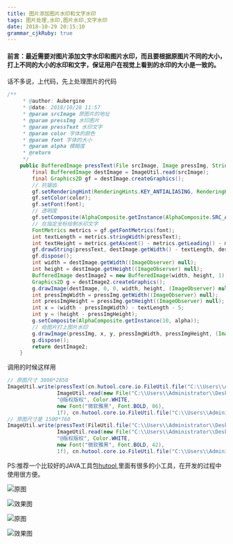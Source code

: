 ```yaml
---
title: 图片添加图片水印和文字水印
tags: 图片处理,水印,图片水印,文字水印
date: 2018-10-29 20:15:10
grammar_cjkRuby: true
---
```


#### 前言：最近需要对图片添加文字水印和图片水印，而且要根据原图片不同的大小，打上不同的大小的水印和文字，保证用户在视觉上看到的水印的大小是一致的。

话不多说，上代码，先上处理图片的代码
``` java
/**
     * @author: Aubergine
     * @date: 2018/10/28 11:57
     * @param srcImage 原图片的地址
     * @param pressImg 水印图片
     * @param pressText 水印文字
     * @param color 字体的颜色
     * @param font 字体的大小
     * @param alpha 模糊度
     * @return
     */
    public BufferedImage pressText(File srcImage, Image pressImg, String pressText, Color color, Font font, float alpha) {
        final BufferedImage destImage = ImageUtil.read(srcImage);
        final Graphics2D gf = destImage.createGraphics();
        // 抗锯齿
        gf.setRenderingHint(RenderingHints.KEY_ANTIALIASING, RenderingHints.VALUE_ANTIALIAS_ON);
        gf.setColor(color);
        gf.setFont(font);
        // 透明度
        gf.setComposite(AlphaComposite.getInstance(AlphaComposite.SRC_ATOP, alpha));
        // 在指定坐标绘制水印文字
        FontMetrics metrics = gf.getFontMetrics(font);
        int textLength = metrics.stringWidth(pressText);
        int textHeight = metrics.getAscent() - metrics.getLeading() - metrics.getDescent();
        gf.drawString(pressText, destImage.getWidth() - textLength, destImage.getHeight() - (textHeight / 2));
        gf.dispose();
        int width = destImage.getWidth((ImageObserver) null);
        int height = destImage.getHeight((ImageObserver) null);
        BufferedImage destImage2 = new BufferedImage(width, height, 1);
        Graphics2D g = destImage2.createGraphics();
        g.drawImage(destImage, 0, 0, width, height, (ImageObserver) null);
        int pressImgWidth = pressImg.getWidth((ImageObserver) null);
        int pressImgHeight = pressImg.getHeight((ImageObserver) null);
        int x = (width - pressImgWidth) - textLength - 5;
        int y = (height - pressImgHeight);
        g.setComposite(AlphaComposite.getInstance(10, alpha));
        // 给图片打上图片水印
        g.drawImage(pressImg, x, y, pressImgWidth, pressImgHeight, (ImageObserver) null);
        g.dispose();
        return destImage2;
    }
```
调用的时候这样用

``` java
// 原图尺寸 3800*2850
ImageUtil.write(pressText(cn.hutool.core.io.FileUtil.file("C:\\Users\\Administrator\\Desktop\\1-3800-2850.jpg"),
                ImageUtil.read(new File("C:\\Users\\Administrator\\Desktop\\newlog\\116_116.png")),
                "@版权版权", Color.WHITE,
                new Font("微软雅黑", Font.BOLD, 86),
                1f), cn.hutool.core.io.FileUtil.file("C:\\Users\\Administrator\\Desktop\\1-3800-2850-r.jpg"));
// 原图尺寸是 1500*760
ImageUtil.write(pressText(FileUtil.file("C:\\Users\\Administrator\\Desktop\\1-1500-760.jpg"),
                ImageUtil.read(new File("C:\\Users\\Administrator\\Desktop\\newlog\\58_58.png")),
                "@版权版权", Color.WHITE,
                new Font("微软雅黑", Font.BOLD, 42),
                1f), cn.hutool.core.io.FileUtil.file("C:\\Users\\Administrator\\Desktop\\1-1500-760-r.jpg"));

```
PS:推荐一个比较好的JAVA工具包[hutool][1],里面有很多的小工具，在开发的过程中使用很方便。

![原图][2]

![效果图][3]

 ![原图][4]
 
 ![效果图][5]


  [1]: http://hutool.mydoc.io/
  [2]: http://ov138d8j2.bkt.clouddn.com/2018/11/1/1-3800-2850.jpg "3800*2850原图"
  [3]: http://ov138d8j2.bkt.clouddn.com/2018/11/1/1-3800-2850-r.jpg "3800*2850水印图片"
  [4]: http://ov138d8j2.bkt.clouddn.com/2018/11/1/1-1500-760.jpg "1500*760原图"
  [5]: http://ov138d8j2.bkt.clouddn.com/2018/11/1/1-1500-760-r.jpg "1500*760效果图"